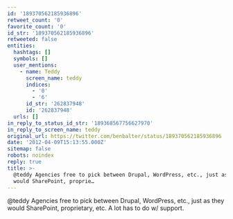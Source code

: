 ```yaml
---
id: '189370562185936896'
retweet_count: '0'
favorite_count: '0'
id_str: '189370562185936896'
retweeted: false
entities:
  hashtags: []
  symbols: []
  user_mentions:
    - name: Teddy
      screen_name: teddy
      indices:
        - '0'
        - '6'
      id_str: '262837948'
      id: '262837948'
  urls: []
in_reply_to_status_id_str: '189368567756627970'
in_reply_to_screen_name: teddy
original_url: https://twitter.com/benbalter/status/189370562185936896
date: '2012-04-09T15:13:55.000Z'
sitemap: false
robots: noindex
reply: true
title: >-
  @teddy Agencies free to pick between Drupal, WordPress, etc., just as they
  would SharePoint, proprie…
---
```


@teddy Agencies free to pick between Drupal, WordPress, etc., just as they would SharePoint, proprietary, etc. A lot has to do w/ support.
